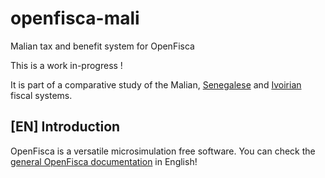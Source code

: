# openfisca-mali
Malian tax and benefit system for OpenFisca

This is a work in-progress !

It is part of a comparative study of the Malian, [Senegalese](https://github.com/openfisca/openfisca-senegal) and [Ivoirian](https://github.com/openfisca/openfisca-code-d-ivoire) fiscal systems.

## [EN] Introduction
 OpenFisca is a versatile microsimulation free software. You can check the [general OpenFisca documentation](http://openfisca.org/doc/) in English!
